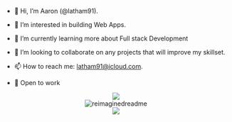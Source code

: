 - 👋 Hi, I’m Aaron (@latham91).
- 👀 I’m interested in building Web Apps.
- 🌱 I’m currently learning more about Full stack Development
- 💞️ I’m looking to collaborate on any projects that will improve my skillset.
- 📫 How to reach me: latham91@icloud.com.

- 🚀 Open to work

<div align="center"><img src="https://skillicons.dev/icons?i=html,css,js,react,nextjs,nodejs,mongodb,mysql,sequelize,tailwindcss" /></div>

<div align="center"><img src="https://myreadme.vercel.app/api/embed/latham91?panels=userstatistics,toprepositories,toplanguages,commitgraph" alt="reimaginedreadme" /></div>

<div align="center"><img src="https://komarev.com/ghpvc/?username=your-github-latham91&style=for-the-badge" /></div>
<!---
latham91/latham91 is a ✨ special ✨ repository because its `README.md` (this file) appears on your GitHub profile.
You can click the Preview link to take a look at your changes.
--->

